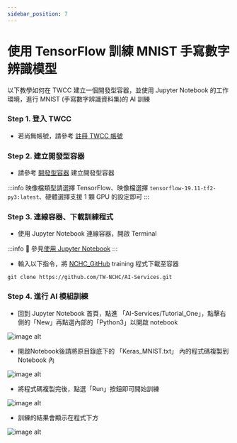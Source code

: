 ```yaml
---
sidebar_position: 7
---
```


# 使用 TensorFlow 訓練 MNIST 手寫數字辨識模型


以下教學如何在 TWCC 建立一個開發型容器，並使用 Jupyter Notebook 的工作環境，進行 MNIST (手寫數字辨識資料集)的 AI 訓練

### Step 1. 登入 TWCC

- 若尚無帳號，請參考 [註冊 TWCC 帳號](https://www.twcc.ai/doc?page=register_account)

### Step 2. 建立開發型容器

- 請參考 [開發型容器](https://www.twcc.ai/doc?page=container#建立開發型容器) 建立開發型容器

:::info
映像檔類型請選擇 TensorFlow、映像檔選擇 `tensorflow-19.11-tf2-py3:latest`、硬體選擇支援 1 顆 GPU 的設定即可
:::

### Step 3. 連線容器、下載訓練程式

- 使用 Jupyter Notebook 連線容器，開啟 Terminal

:::info
:book: 參見[使用 Jupyter Notebook](https://www.twcc.ai/doc?page=container#使用-Jupyter-Notebook)
:::

- 輸入以下指令，將 [NCHC_GitHub](https://github.com/TW-NCHC/AI-Services/tree/V3Training) training 程式下載至容器

```bash=
git clone https://github.com/TW-NCHC/AI-Services.git
```

### Step 4. 進行 AI 模組訓練

- 回到 Jupyter Notebook 首頁，點進 「AI-Services/Tutorial_One」，點擊右側的「New」再點選內部的「Python3」以開啟 notebook


![image alt](https://cos.twcc.ai/SYS-MANUAL/uploads/upload_c6cc097cc5179a55edad53593acfd65a.png)


- 開啟Notebook後請將原目錄底下的 「Keras_MNIST.txt」 內的程式碼複製到 Notebook 內


![image alt](https://cos.twcc.ai/SYS-MANUAL/uploads/upload_e93523d5051f5d2e314a59c466e77846.png)


- 將程式碼複製完後，點選「Run」按鈕即可開始訓練


![image alt](https://cos.twcc.ai/SYS-MANUAL/uploads/upload_0c485e0eddf052f8ebbb2654f0ac81f3.png)


- 訓練的結果會顯示在程式下方


![image alt](https://cos.twcc.ai/SYS-MANUAL/uploads/upload_e75db6ac0a38f206b58096367ec24e5f.png)

